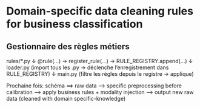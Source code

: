 # Domain-specific data cleaning rules for business classification

## Gestionnaire des règles métiers

rules/*.py
  ↓
@rule(...)  →  register_rule(...)  →  RULE_REGISTRY.append(...)
  ↓
loader.py (import tous les .py → déclenche l’enregistrement dans RULE_REGISTRY)
  ↓
main.py (filtre les règles depuis le registre → applique)


Prochaine fois: schéma ==> raw data --> specific preprocessing before calibration --> apply business rules + modality injection --> output new raw data (cleaned with domain specific-knowledge)
